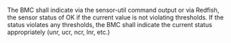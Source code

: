 The BMC shall indicate via the sensor-util command output or via Redfish, the
sensor status of OK if the current value is not violating thresholds. If the
status violates any thresholds, the BMC shall indicate the current status
appropriately (unr, ucr, ncr, lnr, etc.)
